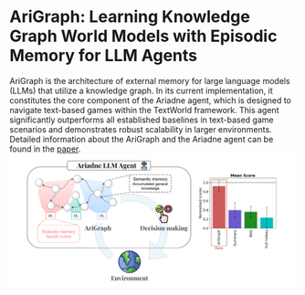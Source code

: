 # AriGraph: Learning Knowledge Graph World Models with Episodic Memory for LLM Agents

AriGraph is the architecture of external memory for large language models (LLMs) that utilize a knowledge graph. In its current implementation, it constitutes the core component of the Ariadne agent, which is designed to navigate text-based games within the TextWorld framework. This agent significantly outperforms all established baselines in text-based game scenarios and demonstrates robust scalability in larger environments. Detailed information about the AriGraph and the Ariadne agent can be found in the [paper](https://arxiv.org/abs/2304.11062).
![**Ariadne agent and his results**](img/Architecture.png?raw=True)
